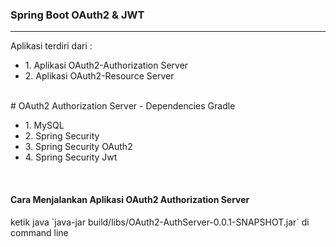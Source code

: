 <h3>Spring Boot OAuth2 & JWT</h3>
<hr/>
Aplikasi terdiri dari : 
<ul>
<li>1. Aplikasi OAuth2-Authorization Server</li>
<li>2. Aplikasi OAuth2-Resource Server</li>
</ul>
<br/>
# OAuth2 Authorization Server - Dependencies Gradle
<ul>
<li>1. MySQL</li>
<li>2. Spring Security</li>
<li>3. Spring Security OAuth2</li>
<li>4. Spring Security Jwt</li>
</ul>
<br/>
<h4>Cara Menjalankan Aplikasi OAuth2 Authorization Server</h4>
ketik java `java-jar build/libs/OAuth2-AuthServer-0.0.1-SNAPSHOT.jar`  di command line 
